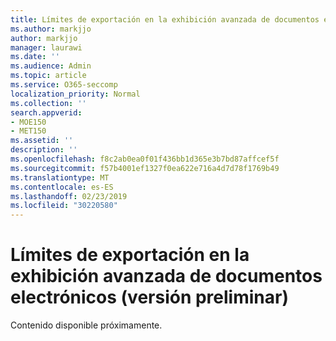```yaml
---
title: Límites de exportación en la exhibición avanzada de documentos electrónicos (versión preliminar)
ms.author: markjjo
author: markjjo
manager: laurawi
ms.date: ''
ms.audience: Admin
ms.topic: article
ms.service: O365-seccomp
localization_priority: Normal
ms.collection: ''
search.appverid:
- MOE150
- MET150
ms.assetid: ''
description: ''
ms.openlocfilehash: f8c2ab0ea0f01f436bb1d365e3b7bd87affcef5f
ms.sourcegitcommit: f57b4001ef1327f0ea622e716a4d7d78f1769b49
ms.translationtype: MT
ms.contentlocale: es-ES
ms.lasthandoff: 02/23/2019
ms.locfileid: "30220580"
---
```

# <a name="export-limits-in-advanced-ediscovery-preview"></a>Límites de exportación en la exhibición avanzada de documentos electrónicos (versión preliminar)

Contenido disponible próximamente.